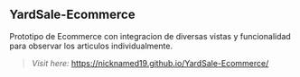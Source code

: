 ## YardSale-Ecommerce
Prototipo de Ecommerce con integracion de diversas vistas y funcionalidad para observar los articulos individualmente.
>*Visit here:*
https://nicknamed19.github.io/YardSale-Ecommerce/
